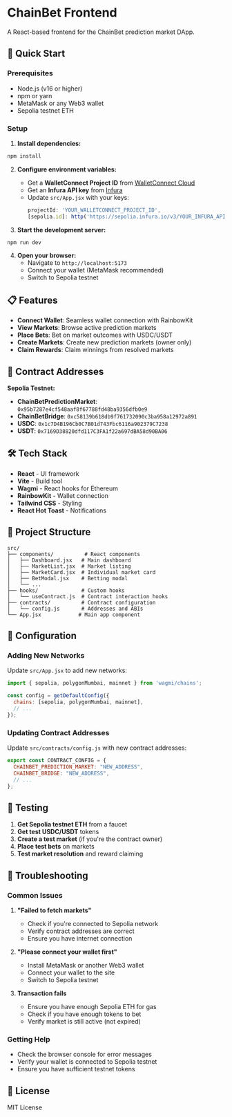 # ChainBet Frontend

A React-based frontend for the ChainBet prediction market DApp.

## 🚀 Quick Start

### Prerequisites
- Node.js (v16 or higher)
- npm or yarn
- MetaMask or any Web3 wallet
- Sepolia testnet ETH

### Setup

1. **Install dependencies:**
```bash
npm install
```

2. **Configure environment variables:**
   - Get a **WalletConnect Project ID** from [WalletConnect Cloud](https://cloud.walletconnect.com/)
   - Get an **Infura API key** from [Infura](https://infura.io/)
   - Update `src/App.jsx` with your keys:
     ```javascript
     projectId: 'YOUR_WALLETCONNECT_PROJECT_ID',
     [sepolia.id]: http('https://sepolia.infura.io/v3/YOUR_INFURA_API_KEY'),
     ```

3. **Start the development server:**
```bash
npm run dev
```

4. **Open your browser:**
   - Navigate to `http://localhost:5173`
   - Connect your wallet (MetaMask recommended)
   - Switch to Sepolia testnet

## 📋 Features

- **Connect Wallet**: Seamless wallet connection with RainbowKit
- **View Markets**: Browse active prediction markets
- **Place Bets**: Bet on market outcomes with USDC/USDT
- **Create Markets**: Create new prediction markets (owner only)
- **Claim Rewards**: Claim winnings from resolved markets

## 🔗 Contract Addresses

**Sepolia Testnet:**
- **ChainBetPredictionMarket**: `0x95b7287e4cf548aaf8f67788fd48ba9356dfb0e9`
- **ChainBetBridge**: `0xc58139b618db9f761732090c3ba958a12972a891`
- **USDC**: `0x1c7D4B196Cb0C7B01d743Fbc6116a902379C7238`
- **USDT**: `0x7169D38820dfd117C3FA1f22a697dBA58d90BA06`

## 🛠️ Tech Stack

- **React** - UI framework
- **Vite** - Build tool
- **Wagmi** - React hooks for Ethereum
- **RainbowKit** - Wallet connection
- **Tailwind CSS** - Styling
- **React Hot Toast** - Notifications

## 📁 Project Structure

```
src/
├── components/          # React components
│   ├── Dashboard.jsx   # Main dashboard
│   ├── MarketList.jsx  # Market listing
│   ├── MarketCard.jsx  # Individual market card
│   ├── BetModal.jsx    # Betting modal
│   └── ...
├── hooks/              # Custom hooks
│   └── useContract.js  # Contract interaction hooks
├── contracts/          # Contract configuration
│   └── config.js       # Addresses and ABIs
└── App.jsx            # Main app component
```

## 🔧 Configuration

### Adding New Networks
Update `src/App.jsx` to add new networks:
```javascript
import { sepolia, polygonMumbai, mainnet } from 'wagmi/chains';

const config = getDefaultConfig({
  chains: [sepolia, polygonMumbai, mainnet],
  // ...
});
```

### Updating Contract Addresses
Update `src/contracts/config.js` with new contract addresses:
```javascript
export const CONTRACT_CONFIG = {
  CHAINBET_PREDICTION_MARKET: "NEW_ADDRESS",
  CHAINBET_BRIDGE: "NEW_ADDRESS",
  // ...
};
```

## 🧪 Testing

1. **Get Sepolia testnet ETH** from a faucet
2. **Get test USDC/USDT** tokens
3. **Create a test market** (if you're the contract owner)
4. **Place test bets** on markets
5. **Test market resolution** and reward claiming

## 🚨 Troubleshooting

### Common Issues

1. **"Failed to fetch markets"**
   - Check if you're connected to Sepolia network
   - Verify contract addresses are correct
   - Ensure you have internet connection

2. **"Please connect your wallet first"**
   - Install MetaMask or another Web3 wallet
   - Connect your wallet to the site
   - Switch to Sepolia testnet

3. **Transaction fails**
   - Ensure you have enough Sepolia ETH for gas
   - Check if you have enough tokens to bet
   - Verify market is still active (not expired)

### Getting Help

- Check the browser console for error messages
- Verify your wallet is connected to Sepolia testnet
- Ensure you have sufficient testnet tokens

## 📄 License

MIT License
